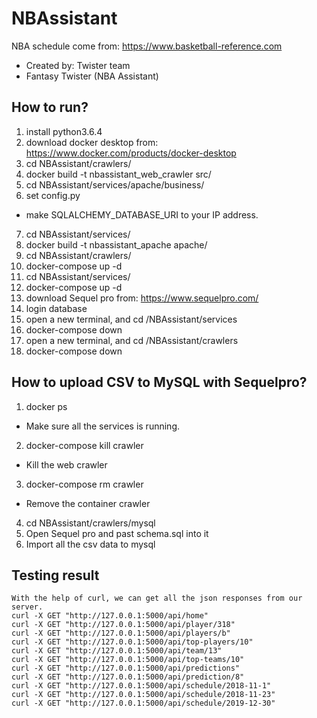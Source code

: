 # NBAssistant
NBA schedule come from:
https://www.basketball-reference.com

+ Created by: Twister team
+ Fantasy Twister (NBA Assistant)

## How to run?
1. install python3.6.4
2. download docker desktop from:
 https://www.docker.com/products/docker-desktop
3. cd NBAssistant/crawlers/
4. docker build -t nbassistant_web_crawler src/
5. cd NBAssistant/services/apache/business/
6. set config.py
+ make SQLALCHEMY_DATABASE_URI to your IP address.
7. cd NBAssistant/services/
8. docker build -t nbassistant_apache apache/
9. cd NBAssistant/crawlers/
10. docker-compose up -d
11. cd NBAssistant/services/
12. docker-compose up -d
11. download Sequel pro from:
 https://www.sequelpro.com/
13. login database
14. open a new terminal, and cd /NBAssistant/services
15. docker-compose down
16. open a new terminal, and cd /NBAssistant/crawlers
17. docker-compose down

## How to upload CSV to MySQL with Sequelpro?
1. docker ps 
+ Make sure all the services is running.

2. docker-compose kill crawler
+ Kill the web crawler

3. docker-compose rm crawler
+ Remove the container crawler

4. cd NBAssistant/crawlers/mysql
5. Open Sequel pro and past schema.sql into it
6. Import all the csv data to mysql

## Testing result
```
With the help of curl, we can get all the json responses from our server.
curl -X GET "http://127.0.0.1:5000/api/home"
curl -X GET "http://127.0.0.1:5000/api/player/318"
curl -X GET "http://127.0.0.1:5000/api/players/b"
curl -X GET "http://127.0.0.1:5000/api/top-players/10"
curl -X GET "http://127.0.0.1:5000/api/team/13"
curl -X GET "http://127.0.0.1:5000/api/top-teams/10"
curl -X GET "http://127.0.0.1:5000/api/predictions"
curl -X GET "http://127.0.0.1:5000/api/prediction/8"
curl -X GET "http://127.0.0.1:5000/api/schedule/2018-11-1"
curl -X GET "http://127.0.0.1:5000/api/schedule/2018-11-23"
curl -X GET "http://127.0.0.1:5000/api/schedule/2019-12-30"
```